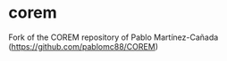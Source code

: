 # corem

Fork of the COREM repository of Pablo Martínez-Cañada (https://github.com/pablomc88/COREM)
